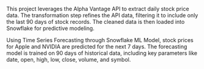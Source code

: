 This project leverages the Alpha Vantage API to extract daily stock price data. The transformation step refines the API data, filtering it to include only the last 90 days of stock records. The cleaned data is then loaded into Snowflake for predictive modeling.

Using Time Series Forecasting through Snowflake ML Model, stock prices for Apple and NVIDIA are predicted for the next 7 days. The forecasting model is trained on 90 days of historical data, including key parameters like date, open, high, low, close, volume, and symbol.
